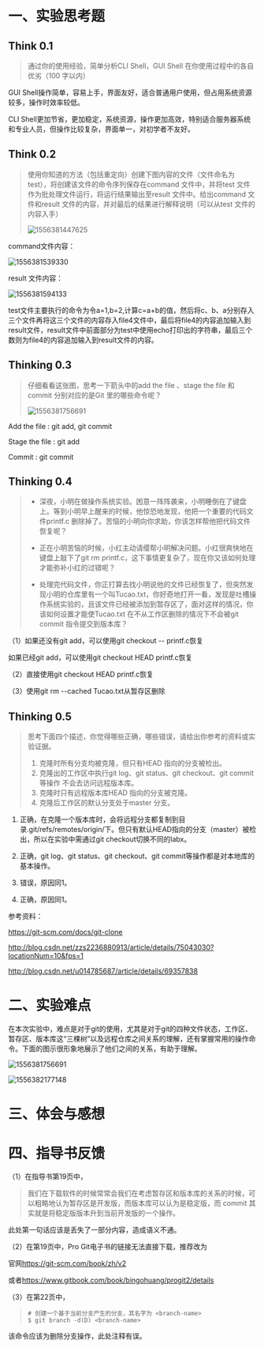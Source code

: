 # 一、实验思考题

## Think 0.1

> 通过你的使用经验，简单分析CLI Shell，GUI Shell 在你使用过程中的各自优劣（100 字以内）

GUI Shell操作简单，容易上手，界面友好，适合普通用户使用，但占用系统资源较多，操作时效率较低。

CLI Shell更加节省，更加稳定，系统资源，操作更加高效，特别适合服务器系统和专业人员，但操作比较复杂，界面单一，对初学者不友好。

## Think 0.2

> 使用你知道的方法（包括重定向）创建下图内容的文件（文件命名为test），将创建该文件的命令序列保存在command 文件中，并将test 文件作为批处理文件运行，将运行结果输出至result 文件中。给出command 文件和result 文件的内容，并对最后的结果进行解释说明（可以从test 文件的内容入手）
>
> ![1556381447625](lab0实验报告/1556381447625.png)

command文件内容：

![1556381539330](lab0实验报告/1556381539330.png)

result 文件内容：

![1556381594133](lab0实验报告/1556381594133.png)

test文件主要执行的命令为令a=1,b=2,计算c=a+b的值，然后将c、b、a分别存入三个文件再将这三个文件的内容存入file4文件中，最后将file4的内容追加输入到result文件，result文件中前面部分为test中使用echo打印出的字符串，最后三个数则为file4的内容追加输入到result文件的内容。

## Thinking 0.3

> 仔细看看这张图，思考一下箭头中的add the file 、stage the file 和commit 分别对应的是Git 里的哪些命令呢？
>
> ![1556381756691](lab0实验报告/1556381756691.png)

Add the file : git add, git commit

Stage the file : git add

Commit : git commit

## Thinking 0.4

> - 深夜，小明在做操作系统实验。困意一阵阵袭来，小明睡倒在了键盘上。等到小明早上醒来的时候，他惊恐地发现，他把一个重要的代码文件printf.c 删除掉了。苦恼的小明向你求助，你该怎样帮他把代码文件恢复呢？
>
> - 正在小明苦恼的时候，小红主动请缨帮小明解决问题。小红很爽快地在键盘上敲下了git rm printf.c，这下事情更复杂了，现在你又该如何处理才能弥补小红的过错呢？
> -  处理完代码文件，你正打算去找小明说他的文件已经恢复了，但突然发现小明的仓库里有一个叫Tucao.txt，你好奇地打开一看，发现是吐槽操作系统实验的，且该文件已经被添加到暂存区了，面对这样的情况，你该如何设置才能使Tucao.txt 在不从工作区删除的情况下不会被git commit 指令提交到版本库？

（1）如果还没有git add，可以使用git checkout -- printf.c恢复

如果已经git add，可以使用git checkout HEAD printf.c恢复

（2）直接使用git checkout HEAD printf.c恢复

（3）使用git rm --cached Tucao.txt从暂存区删除

## Thinking 0.5

> 思考下面四个描述，你觉得哪些正确，哪些错误，请给出你参考的资料或实验证据。
> 1. 克隆时所有分支均被克隆，但只有HEAD 指向的分支被检出。
> 2. 克隆出的工作区中执行git log、git status、git checkout、git commit 等操作
>   不会去访问远程版本库。
> 3. 克隆时只有远程版本库HEAD 指向的分支被克隆。
> 4. 克隆后工作区的默认分支处于master 分支。

1. 正确，在克隆一个版本库时，会将远程分支都复制到目录.git/refs/remotes/origin/下。但只有默认HEAD指向的分支（master）被检出，所以在实验中需通过git checkout切换不同的labx。

2. 正确，git log、git status、git checkout、git commit等操作都是对本地库的基本操作。

3. 错误，原因同1。

4. 正确，原因同1。

参考资料：

<https://git-scm.com/docs/git-clone>

<http://blog.csdn.net/zzs2236880913/article/details/75043030?locationNum=10&fps=1>

<http://blog.csdn.net/u014785687/article/details/69357838>

# 二、实验难点

在本次实验中，难点是对于git的使用，尤其是对于git的四种文件状态，工作区、暂存区、版本库这“三棵树”以及远程仓库之间关系的理解，还有掌握常用的操作命令。下面的图示很形象地展示了他们之间的关系，有助于理解。

![1556381756691](lab0实验报告/1556381756691.png)

![1556382177148](lab0实验报告/1556382177148.png)

# 三、体会与感想

# 四、指导书反馈

（1）在指导书第19页中，

> 我们在下载软件的时候常常会我们在考虑暂存区和版本库的关系的时候，可以粗略地认为暂存区是开发版，而版本库可以认为是稳定版，而 commit 其实就是将稳定版版本升到当前开发版的一个操作。
>

此处第一句话应该是丢失了一部分内容，造成语义不通。

（2）在第19页中，Pro Git电子书的链接无法直接下载，推荐改为

官网<https://git-scm.com/book/zh/v2>

或者<https://www.gitbook.com/book/bingohuang/progit2/details>

（3）在第22页中，

> ```shell
> # 创建一个基于当前分支产生的分支，其名字为 <branch-name>
> $ git branch -d(D) <branch-name>
> ```

该命令应该为删除分支操作，此处注释有误。

 
